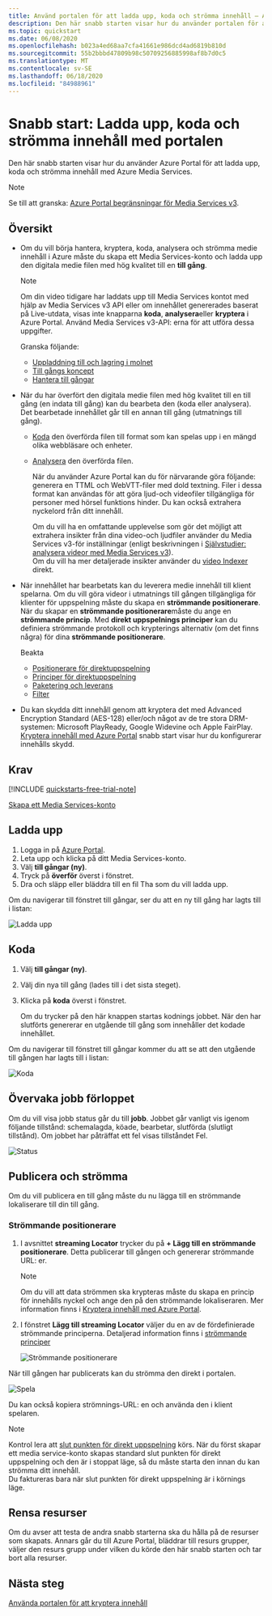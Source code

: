 ```yaml
---
title: Använd portalen för att ladda upp, koda och strömma innehåll – Azure
description: Den här snabb starten visar hur du använder portalen för att ladda upp, koda och strömma innehåll med Azure Media Services.
ms.topic: quickstart
ms.date: 06/08/2020
ms.openlocfilehash: b023a4ed68aa7cfa41661e986dcd4ad6819b810d
ms.sourcegitcommit: 55b2bbbd47809b98c50709256885998af8b7d0c5
ms.translationtype: MT
ms.contentlocale: sv-SE
ms.lasthandoff: 06/18/2020
ms.locfileid: "84988961"
---
```

# <a name="quickstart-upload-encode-and-stream-content-with-portal"></a>Snabb start: Ladda upp, koda och strömma innehåll med portalen

Den här snabb starten visar hur du använder Azure Portal för att ladda upp, koda och strömma innehåll med Azure Media Services.

> [!NOTE]
> Se till att granska: [Azure Portal begränsningar för Media Services v3](frequently-asked-questions.md#what-are-the-azure-portal-limitations-for-media-services-v3).
  
## <a name="overview"></a>Översikt

* Om du vill börja hantera, kryptera, koda, analysera och strömma medie innehåll i Azure måste du skapa ett Media Services-konto och ladda upp den digitala medie filen med hög kvalitet till en **till gång**. 
    
    > [!NOTE]
    > Om din video tidigare har laddats upp till Media Services kontot med hjälp av Media Services v3 API eller om innehållet genererades baserat på Live-utdata, visas inte knapparna **koda**, **analysera**eller **kryptera** i Azure Portal. Använd Media Services v3-API: erna för att utföra dessa uppgifter.

    Granska följande: 

  * [Uppladdning till och lagring i molnet](storage-account-concept.md)
  * [Till gångs koncept](assets-concept.md)
  * [Hantera till gångar](manage-asset-concept.md)
* När du har överfört den digitala medie filen med hög kvalitet till en till gång (en indata till gång) kan du bearbeta den (koda eller analysera). Det bearbetade innehållet går till en annan till gång (utmatnings till gång). 
    * [Koda](encoding-concept.md) den överförda filen till format som kan spelas upp i en mängd olika webbläsare och enheter.
    * [Analysera](analyzing-video-audio-files-concept.md) den överförda filen. 

        När du använder Azure Portal kan du för närvarande göra följande: generera en TTML och WebVTT-filer med dold textning. Filer i dessa format kan användas för att göra ljud-och videofiler tillgängliga för personer med hörsel funktions hinder. Du kan också extrahera nyckelord från ditt innehåll.

        Om du vill ha en omfattande upplevelse som gör det möjligt att extrahera insikter från dina video-och ljudfiler använder du Media Services v3-för inställningar (enligt beskrivningen i [Självstudier: analysera videor med Media Services v3](analyze-videos-tutorial-with-api.md)). <br/>Om du vill ha mer detaljerade insikter använder du [video Indexer](https://docs.microsoft.com/azure/media-services/video-indexer/) direkt.    
* När innehållet har bearbetats kan du leverera medie innehåll till klient spelarna. Om du vill göra videor i utmatnings till gången tillgängliga för klienter för uppspelning måste du skapa en **strömmande positionerare**. När du skapar en **strömmande positionerare**måste du ange en **strömmande princip**. Med **direkt uppspelnings principer** kan du definiera strömmande protokoll och krypterings alternativ (om det finns några) för dina **strömmande positionerare**.
    
    Beakta

    * [Positionerare för direktuppspelning](streaming-locators-concept.md)
    * [Principer för direktuppspelning](streaming-policy-concept.md)
    * [Paketering och leverans](dynamic-packaging-overview.md)
    * [Filter](filters-concept.md)
* Du kan skydda ditt innehåll genom att kryptera det med Advanced Encryption Standard (AES-128) eller/och något av de tre stora DRM-systemen: Microsoft PlayReady, Google Widevine och Apple FairPlay. [Kryptera innehåll med Azure Portal](encrypt-content-quickstart.md) snabb start visar hur du konfigurerar innehålls skydd.
        
## <a name="prerequisites"></a>Krav

[!INCLUDE [quickstarts-free-trial-note](../../../includes/quickstarts-free-trial-note.md)]

[Skapa ett Media Services-konto](create-account-howto.md#use-the-azure-portal)

## <a name="upload"></a>Ladda upp

1. Logga in på [Azure Portal](https://portal.azure.com/).
1. Leta upp och klicka på ditt Media Services-konto.
1. Välj **till gångar (ny)**.
1. Tryck på **överför** överst i fönstret. 
1. Dra och släpp eller bläddra till en fil Tha som du vill ladda upp.

Om du navigerar till fönstret till gångar, ser du att en ny till gång har lagts till i listan:

![Ladda upp](./media/manage-assets-quickstart/upload.png)

## <a name="encode"></a>Koda

1. Välj **till gångar (ny)**.
1. Välj din nya till gång (lades till i det sista steget).
1. Klicka på **koda** överst i fönstret.

    Om du trycker på den här knappen startas kodnings jobbet. När den har slutförts genererar en utgående till gång som innehåller det kodade innehållet.

Om du navigerar till fönstret till gångar kommer du att se att den utgående till gången har lagts till i listan:

![Koda](./media/manage-assets-quickstart/encode.png)

## <a name="monitor-the-job-progress"></a>Övervaka jobb förloppet

Om du vill visa jobb status går du till **jobb**. Jobbet går vanligt vis igenom följande tillstånd: schemalagda, köade, bearbetar, slutförda (slutligt tillstånd). Om jobbet har påträffat ett fel visas tillståndet Fel.

![Status](./media/manage-assets-quickstart/job-status.png)

## <a name="publish-and-stream"></a>Publicera och strömma

Om du vill publicera en till gång måste du nu lägga till en strömmande lokaliserare till din till gång.

### <a name="streaming-locator"></a>Strömmande positionerare 

1. I avsnittet **streaming Locator** trycker du på **+ Lägg till en strömmande positionerare**.
    Detta publicerar till gången och genererar strömmande URL: er.

    > [!NOTE]
    > Om du vill att data strömmen ska krypteras måste du skapa en princip för innehålls nyckel och ange den på den strömmande lokaliseraren. Mer information finns i [Kryptera innehåll med Azure Portal](encrypt-content-quickstart.md).
1. I fönstret **Lägg till streaming Locator** väljer du en av de fördefinierade strömmande principerna. Detaljerad information finns i [strömmande principer](streaming-policy-concept.md)

    ![Strömmande positionerare](./media/manage-assets-quickstart/streaming-locator.png)

När till gången har publicerats kan du strömma den direkt i portalen. 

![Spela](./media/manage-assets-quickstart/publish.png)

Du kan också kopiera strömnings-URL: en och använda den i klient spelaren.

> [!NOTE]
> Kontrol lera att [slut punkten för direkt uppspelning](streaming-endpoint-concept.md) körs. När du först skapar ett media service-konto skapas standard slut punkten för direkt uppspelning och den är i stoppat läge, så du måste starta den innan du kan strömma ditt innehåll.<br/>Du faktureras bara när slut punkten för direkt uppspelning är i körnings läge.

## <a name="cleanup-resources"></a>Rensa resurser

Om du avser att testa de andra snabb starterna ska du hålla på de resurser som skapats. Annars går du till Azure Portal, bläddrar till resurs grupper, väljer den resurs grupp under vilken du körde den här snabb starten och tar bort alla resurser.

## <a name="next-steps"></a>Nästa steg

[Använda portalen för att kryptera innehåll](encrypt-content-quickstart.md)
